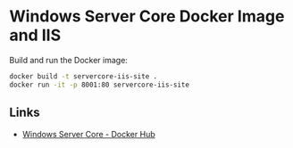 # Windows Server Core Docker Image and IIS

Build and run the Docker image:

```bash
docker build -t servercore-iis-site .
docker run -it -p 8001:80 servercore-iis-site
```

## Links

* [Windows Server Core - Docker Hub](https://hub.docker.com/_/microsoft-windows-servercore)
